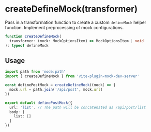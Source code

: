 # createDefineMock(transformer)

Pass in a transformation function to create a custom `defineMock` helper function. Implement preprocessing of mock configurations.

```ts
function createDefineMock(
  transformer: (mock: MockOptionsItem) => MockOptionsItem | void
): typeof defineMock
```

## Usage

```ts
import path from 'node:path'
import { createDefineMock } from 'vite-plugin-mock-dev-server'

const definePostMock = createDefineMock((mock) => {
  mock.url = path.join('/api/post', mock.url)
})

export default definePostMock({
  url: 'list', // The path will be concatenated as /api/post/list
  body: {
    list: []
  }
})
```
